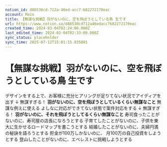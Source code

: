```yaml
---
notion_id: d86530cd-712a-46ed-acc7-682272170eac
account: Main
title: 【無謀な挑戦】羽がないのに、空を飛ぼうとしている鳥 生です
url: https://www.notion.so/d86530cd712a46edacc7682272170eac
created_time: 2024-03-04T02:24:00.000Z
last_edited_time: 2024-03-04T02:33:00.000Z
sync_status: placeholder
sync_time: 2025-07-12T15:01:15.035801
---
```

# 【無謀な挑戦】羽がないのに、空を飛ぼうとしている鳥 生です

 デザインをする上で、お客様に充分ヒアリングが足りてない状況でアイディアを出す
↓
無謀すぎる！
**羽がないのに、空を飛ぼうとしているくらい無謀なこと**
無謀な例えに使える
よしなに対応ができてない状態で案件対応をする
↓
無謀すぎる！
**羽がないのに、それを飛ぼうとしてるくらい無謀なこと**
寿司食ったことがないのに、寿司屋の店長になろうとする
子育てしたことがないのに、子供を東大に生かせるロードマップを書こうとする
結婚したことがないのに、夫婦円満の秘訣を語ろうとする
貯金が100万しかないのに、 月100万の自己投資をしようとする
登山したことがないのに、エベレストに挑戦しようとする